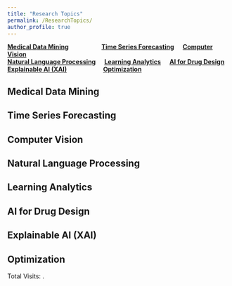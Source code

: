 ```yaml
---
title: "Research Topics"
permalink: /ResearchTopics/
author_profile: true
---
```


**[Medical Data Mining](#fau)** &nbsp; &nbsp;  &nbsp;  &nbsp;  &nbsp; &nbsp; &nbsp;  &nbsp; &nbsp; **[Time Series Forecasting](#rau)** &nbsp; &nbsp; **[Computer Vision](#cau)**     
**[Natural Language Processing](#cau)** &nbsp; &nbsp; **[Learning Analytics](#cau)** &nbsp; &nbsp; **[AI for Drug Design](#cau)**    
**[Explainable AI (XAI)](#cau)** &nbsp; &nbsp; &nbsp;  &nbsp;  &nbsp; &nbsp; &nbsp;  &nbsp; &nbsp; &nbsp; **[Optimization](#cau)** &nbsp; &nbsp;


<h2 id="fau">
Medical Data Mining
</h2>


<h2 id="rau">
Time Series Forecasting
</h2>


<h2 id="cau">
Computer Vision
</h2>

<h2 id="cau">
Natural Language Processing
</h2>


<h2 id="fau">
Learning Analytics
</h2>



<h2 id="rau">
AI for Drug Design
</h2>


<h2 id="cau">
Explainable AI (XAI)
</h2>


<h2 id="fau">
Optimization
</h2>



<script async src="https://npm.elemecdn.com/penndu@1.0.0/bsz.js"></script>
<span id="busuanzi_container_site_pv">Total Visits: <span id="busuanzi_value_site_pv"></span>.</span>
